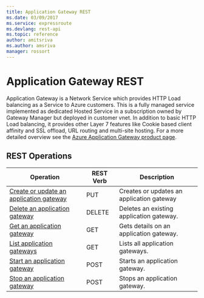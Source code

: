 ```yaml
---
title: Application Gateway REST
ms.date: 03/09/2017
ms.service: expressroute
ms.devlang: rest-api
ms.topic: reference
author: amitsriva
ms.author: amsriva
manager: rossort
---
```

# Application Gateway REST
Application Gateway is a Network Service which provides HTTP Load balancing as a Service to Azure customers. This is a fully managed service implemented as dedicated Hosted Service in a subscription owned by Gateway Manager but deployed in customer vnet. In addition to basic HTTP Load balancing, it provides other Layer 7 features like Cookie based client affinity and SSL offload, URL routing and multi-site hosting. For a more detailed overview see the [Azure Application Gateway product page](https://azure.microsoft.com/services/application-gateway).  

## REST Operations

| Operation | REST Verb | Description | 
|---------|---------|-----------|
| [Create or update an application gateway](create-or-update-an-application-gateway.md) |  PUT | Creates or updates an application gateway |  
| [Delete an application gateway](delete-application-gateway.md) |  DELETE | Deletes an existing application gateway. |  
| [Get an application gateway](get-application-gateway.md) |  GET | Gets details on an application gateway. |  
| [List application gateways](list-application-gateways.md) |  GET | Lists all application gateways. | 
| [Start an application gateway](start-application-gateway.md) |  POST | Starts an application gateway. |  
| [Stop an application gateway](stop-application-gateway.md) |  POST | Stops an application gateway. | 


